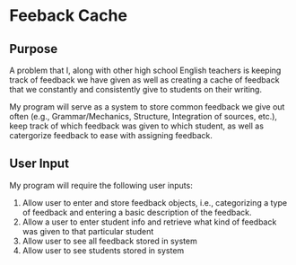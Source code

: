 # Feeback Cache
## Purpose
A problem that I, along with other high school English teachers is keeping track of feedback we have given as well as creating a cache of feedback that we constantly and consistently give to students on their writing.

My program will serve as a system to store common feedback we give out often (e.g., Grammar/Mechanics, Structure, Integration of sources, etc.), keep track of which feedback was given to which student, as well as catergorize feedback to ease with assigning feedback.

## User Input
My program will require the following user inputs:
1. Allow user to enter and store feedback objects, i.e., categorizing a type of feedback and entering a basic description of the feedback.
2. Allow a user to enter student info and retrieve what kind of feedback was given to that particular student
3. Allow user to see all feedback stored in system
4. Allow user to see students stored in system